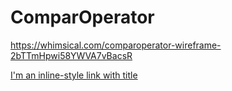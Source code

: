 # ComparOperator
https://whimsical.com/comparoperator-wireframe-2bTTmHpwi58YWVA7vBacsR

[I'm an inline-style link with title](https://whimsical.com/comparoperator-wireframe-2bTTmHpwi58YWVA7vBacsR "Google's Homepage")